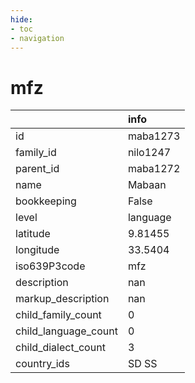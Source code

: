 ```yaml
---
hide:
- toc
- navigation
---
```

# mfz
|                      | info     |
|:---------------------|:---------|
| id                   | maba1273 |
| family_id            | nilo1247 |
| parent_id            | maba1272 |
| name                 | Mabaan   |
| bookkeeping          | False    |
| level                | language |
| latitude             | 9.81455  |
| longitude            | 33.5404  |
| iso639P3code         | mfz      |
| description          | nan      |
| markup_description   | nan      |
| child_family_count   | 0        |
| child_language_count | 0        |
| child_dialect_count  | 3        |
| country_ids          | SD SS    |